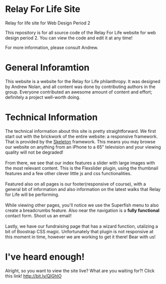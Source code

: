 Relay For Life Site
==========

Relay for life site for Web Design Period 2

This repository is for all source code of the Relay For Life website for web design period 2. You can view the code and edit it at any time!

For more information, please consult Andrew.

General Inforamtion
==========
This website is a website for the Relay for Life philanthropy. It was designed by Andrew Nolan, and all content was done by contributing authors in the group. Everyone contributed an awesome amount of content and effort; definitely a project well-worth doing.

Technical Information
==========
The technical information about this site is pretty straightforward. We first start out with the brickwork of the entire website: a responsive framework. That is provided by the <a href="http://www.getskeleton.com/" target="_blank">Skeleton</a> framework. This means you may browse our website on anything from an iPhone to a 65" television and your viewing quality will not be degraded! 
<br /><br />From there, we see that our index features a slider with large images with the most relevant content. This is the Flexslider plugin, using the thumbnail features and a few other clever little js and css functionalities.
<br /><br />Featured also on all pages is our footer(responsive of course), with a general bit of information and also information on the latest walks that Relay for Life will be performing.
<br /><br />While viewing other pages, you'll notice we use the Superfish menu to also create a breadcrumbs feature. Also near the navigation is a <strong>fully functional</strong> contact form. Shoot us an email!
<br /><br />
Lastly, we have our fundraising page that has a wizard function, utalizing a bit of Boostrap CSS magic. Unfortunately that plugin is not responsive at this moment in time, however we are working to get it there! Bear with us!

I've heard enough!
==========
Alright, so you want to view the site live? What are you waiting for?! Click this link! http://bit.ly/QIGhlO